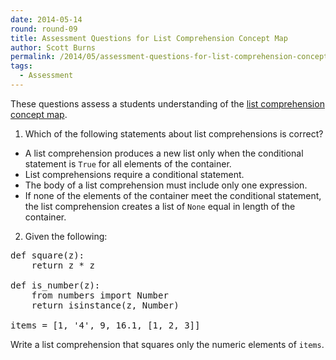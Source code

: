 ```yaml
---
date: 2014-05-14
round: round-09
title: Assessment Questions for List Comprehension Concept Map
author: Scott Burns
permalink: /2014/05/assessment-questions-for-list-comprehension-concept-map/
tags:
  - Assessment
---
```

These questions assess a students understanding of the [list comprehension concept map][1].

1. Which of the following statements about list comprehensions is correct?

*   A list comprehension produces a new list only when the conditional statement is `True` for all elements of the container.
*   List comprehensions require a conditional statement.
*   The body of a list comprehension must include only one expression.
*   If none of the elements of the container meet the conditional statement, the list comprehension creates a list of `None` equal in length of the container.

2. Given the following:

<pre>def square(z):
    return z * z

def is_number(z):
    from numbers import Number
    return isinstance(z, Number)

items = [1, '4', 9, 16.1, [1, 2, 3]]</pre>

Write a list comprehension that squares only the numeric elements of `items`.

 [1]: http://teaching.software-carpentry.org/2014/05/01/list-comprehension-concept-map/ "list comprehension concept map"
